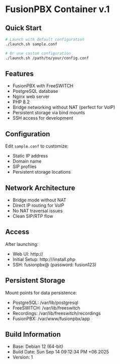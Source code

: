# FusionPBX Container v.1

## Quick Start

```bash
# Launch with default configuration
./launch.sh sample.conf

# Or use custom configuration
./launch.sh /path/to/your/config.conf
```

## Features

- FusionPBX with FreeSWITCH
- PostgreSQL database
- Nginx web server
- PHP 8.2
- Bridge networking without NAT (perfect for VoIP)
- Persistent storage via bind mounts
- SSH access for development

## Configuration

Edit `sample.conf` to customize:
- Static IP address
- Domain name
- SIP profiles
- Persistent storage locations

## Network Architecture

- Bridge mode without NAT
- Direct IP routing for VoIP
- No NAT traversal issues
- Clean SIP/RTP flow

## Access

After launching:
- Web UI: http://<container-ip>
- Initial Setup: http://<container-ip>/install.php
- SSH: fusionpbx@<container-ip> (password: fusion123)

## Persistent Storage

Mount points for data persistence:
- PostgreSQL: /var/lib/postgresql
- FreeSWITCH: /var/lib/freeswitch
- Recordings: /var/lib/freeswitch/recordings
- FusionPBX: /var/www/fusionpbx/app

## Build Information

- Base: Debian 12 (64-bit)
- Build Date: Sun Sep 14 09:12:34 PM +06 2025
- Version: 1
